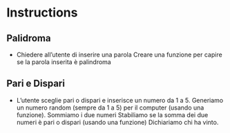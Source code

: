 # Instructions

## Palidroma

- Chiedere all’utente di inserire una parola Creare una funzione per capire se la parola inserita è palindroma

## Pari e Dispari

- L’utente sceglie pari o dispari e inserisce un numero da 1 a 5.
  Generiamo un numero random (sempre da 1 a 5) per il computer (usando una funzione). Sommiamo i due numeri Stabiliamo se la somma dei due numeri è pari o dispari (usando una funzione) Dichiariamo chi ha vinto.
